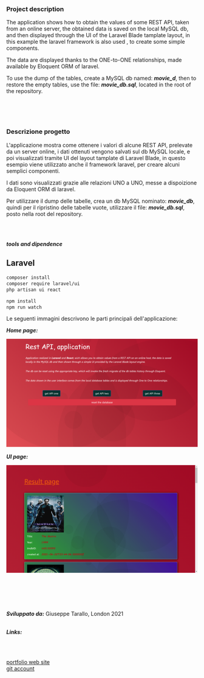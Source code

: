 ### Project description

The application shows how to obtain the values ​​of some REST API, taken from an online server, the obtained data is saved on the local MySQL db, and then displayed through the UI of the Laravel Blade tamplate layout, in this example the laravel framework is also used , to create some simple components.

The data are displayed thanks to the ONE-to-ONE relationships, made available by Eloquent ORM of laravel.

To use the dump of the tables, create a MySQL db named: ***movie_d***, then to restore the empty tables, use the file: ***movie_db.sql***, located in the root of the repository.

<br/>
<br/>
<br/>

### Descrizione progetto

L'applicazione mostra come ottenere i valori di alcune REST API, prelevate da un server online, i dati ottenuti vengono salvati sul db MySQL locale, e poi visualizzati tramite UI del layout tamplate di Laravel Blade, in questo esempio viene utilizzato anche il framework laravel, per creare alcuni semplici componenti.

I dati sono visualizzati grazie alle relazioni UNO a UNO, messe a dispoizione da Eloquent ORM di laravel.

Per utilizzare il dump delle tabelle, crea un db MySQL nominato: ***movie_db***, quindi per il ripristino delle tabelle vuote, utilizzare il file: ***movie_db.sql***, posto nella root del repository.

<br/>
<br/>


***tools and dipendence***


## Laravel

```
composer install
composer require laravel/ui
php artisan ui react
```

```
npm install
npm run watch
```


Le seguenti immagini descrivono le parti principali dell'applicazione:


***Home page:***

![img not present](./homePage.png)

***UI page:***

![img not present](uiPage.png)


<br/>
<br/>
<br/>
<br/>


***Sviluppato da:*** Giuseppe Tarallo, London 2021
<br/>
<br/>

***Links:***

<br/>
<br/>

[portfolio web site](https://www.dev-ita.it) <br/>
[git account](https://github.com/pippo-github)
